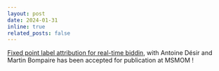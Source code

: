 ```yaml
---
layout: post
date: 2024-01-31
inline: true
related_posts: false
---
```

<a href = "assets/pdf/fipla.pdf" target = "_self">Fixed point label attribution for real-time biddin</a>, with Antoine Désir and Martin Bompaire has been accepted for publication at MSMOM ! 
